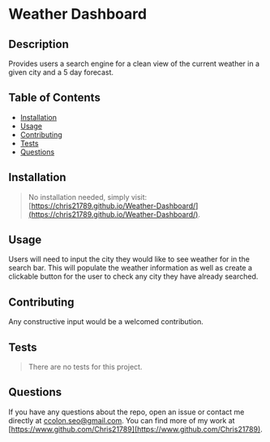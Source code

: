 
  
# Weather Dashboard

## Description

Provides users a search engine for a clean view of the current weather in a given city and a 5 day forecast.

## Table of Contents

* [Installation](#installation)
* [Usage](#usage)
* [Contributing](#contributing)
* [Tests](#tests)
* [Questions](#questions)

## Installation

>No installation needed, simply visit: [https://chris21789.github.io/Weather-Dashboard/](https://chris21789.github.io/Weather-Dashboard/).

## Usage

Users will need to input the city they would like to see weather for in the search bar. This will populate the weather information as well as create a clickable button for the user to check any city they have already searched.

## Contributing

Any constructive input would be a welcomed contribution.

## Tests

>There are no tests for this project.

## Questions

If you have any questions about the repo, open an issue or contact me directly at ccolon.seo@gmail.com. You can find more of my work at [https://www.github.com/Chris21789](https://www.github.com/Chris21789).



